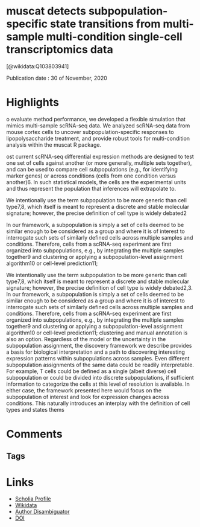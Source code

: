 
muscat detects subpopulation-specific state transitions from multi-sample multi-condition single-cell transcriptomics data
==========================================================================================================================
  
  [@wikidata:Q103803941]  
  
Publication date : 30 of November, 2020  

# Highlights

o evaluate method performance, we developed a flexible simulation that mimics multi-sample scRNA-seq data. We analyzed scRNA-seq data from mouse cortex cells to uncover subpopulation-specific responses to lipopolysaccharide treatment, and provide robust tools for multi-condition analysis within the muscat R package.

ost current scRNA-seq differential expression methods are designed to test one set of cells against another (or more generally, multiple sets together), and can be used to compare cell subpopulations (e.g., for identifying marker genes) or across conditions (cells from one condition versus another)6. In such statistical models, the cells are the experimental units and thus represent the population that inferences will extrapolate to.

We intentionally use the term subpopulation to be more generic than cell type7,8, which itself is meant to represent a discrete and stable molecular signature; however, the precise definition of cell type is widely debated2


In our framework, a subpopulation is simply a set of cells deemed to be similar enough to be considered as a group and where it is of interest to interrogate such sets of similarly defined cells across multiple samples and conditions. Therefore, cells from a scRNA-seq experiment are first organized into subpopulations, e.g., by integrating the multiple samples together9 and clustering or applying a subpopulation-level assignment algorithm10 or cell-level prediction11;


<!-- Interesting, but still less clear than what is expected -->

We intentionally use the term subpopulation to be more generic than cell type7,8, which itself is meant to represent a discrete and stable molecular signature; however, the precise definition of cell type is widely debated2,3. In our framework, a subpopulation is simply a set of cells deemed to be similar enough to be considered as a group and where it is of interest to interrogate such sets of similarly defined cells across multiple samples and conditions. Therefore, cells from a scRNA-seq experiment are first organized into subpopulations, e.g., by integrating the multiple samples together9 and clustering or applying a subpopulation-level assignment algorithm10 or cell-level prediction11; clustering and manual annotation is also an option. Regardless of the model or the uncertainty in the subpopulation assignment, the discovery framework we describe provides a basis for biological interpretation and a path to discovering interesting expression patterns within subpopulations across samples. Even different subpopulation assignments of the same data could be readily interpretable. For example, T cells could be defined as a single (albeit diverse) cell subpopulation or could be divided into discrete subpopulations, if sufficient information to categorize the cells at this level of resolution is available. In either case, the framework presented here would focus on the subpopulation of interest and look for expression changes across conditions. This naturally introduces an interplay with the definition of cell types and states thems


# Comments

## Tags

# Links
  
 * [Scholia Profile](https://scholia.toolforge.org/work/Q103803941)  
 * [Wikidata](https://www.wikidata.org/wiki/Q103803941)  
 * [Author Disambiguator](https://author-disambiguator.toolforge.org/work_item_oauth.php?id=Q103803941&batch_id=&match=1&author_list_id=&doit=Get+author+links+for+work)  
 * [DOI](https://doi.org/10.1038/S41467-020-19894-4)  
